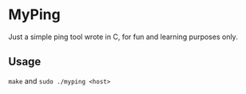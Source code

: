 # MyPing

Just a simple ping tool wrote in C, for fun and learning purposes only.

## Usage

`make` and `sudo ./myping <host>`
